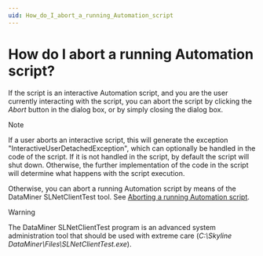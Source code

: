 ```yaml
---
uid: How_do_I_abort_a_running_Automation_script
---
```


# How do I abort a running Automation script?

If the script is an interactive Automation script, and you are the user currently interacting with the script, you can abort the script by clicking the *Abort* button in the dialog box, or by simply closing the dialog box.

> [!NOTE]
> If a user aborts an interactive script, this will generate the exception "InteractiveUserDetachedException", which can optionally be handled in the code of the script. If it is not handled in the script, by default the script will shut down. Otherwise, the further implementation of the code in the script will determine what happens with the script execution.

Otherwise, you can abort a running Automation script by means of the DataMiner SLNetClientTest tool. See [Aborting a running Automation script](xref:SLNetClientTest_tool_advanced_procedures#aborting-a-running-automation-script).

> [!WARNING]
> The DataMiner SLNetClientTest program is an advanced system administration tool that should be used with extreme care (*C:\\Skyline DataMiner\\Files\\SLNetClientTest.exe*).
